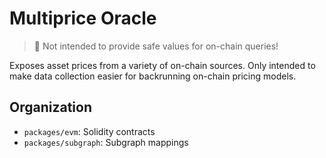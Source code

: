 # Multiprice Oracle

> 🚨 Not intended to provide safe values for on-chain queries!

Exposes asset prices from a variety of on-chain sources. Only intended to make data collection easier for backrunning on-chain pricing models.

## Organization

- `packages/evm`: Solidity contracts
- `packages/subgraph`: Subgraph mappings
